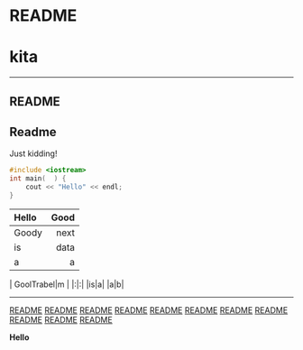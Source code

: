 # README
# kita
-------------------------

## README

## Readme
 Just kidding!

```cpp
#include <iostream>
int main(  ) {
    cout << "Hello" << endl;
}

```
| Hello | Good |
|:------|-----:|
| Goody | next |
| is | data |
| a | a |

| GoolTrabel|m |
|:|:|
|is|a|
|a|b|



-------------------------

[README]()
[README]()
[README]()
[README]()
[README]()
[README]()
[README]()
[README]()
[README]()
[README]()
[README]()




**Hello**
